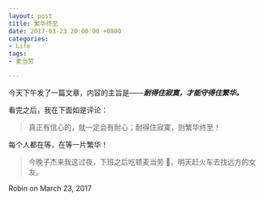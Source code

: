 ```yaml
---
layout: post
title: 繁华终至
date: 2017-03-23 20:00:00 +0800
categories:
- Life
tags:
- 麦当劳

---
```


今天下午发了一篇文章，内容的主旨是——***耐得住寂寞，才能守得住繁华。***

看完之后，我在下面如是评论：
 
 <blockquote class="blockquote-center">
真正有信心的，就一定会有耐心；耐得住寂寞，则繁华终至！
 </blockquote>


每个人都在等，在等一片繁华！

> 今晚子杰来我这过夜，下班之后吃顿麦当劳 🍔，明天赶火车去找远方的女友。

Robin on March 23, 2017 
